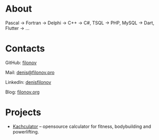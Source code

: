 # About
Pascal → Fortran → Delphi → C++ → C#, TSQL → PHP, MySQL → Dart, Flutter → ...

# Contacts
GitHub: [filonov](https://github.com/filonov)

Mail: [denis@filonov.pro](mailto:denis@filonov.pro)

LinkedIn: [denisfilonov](https://www.linkedin.com/in/denisfilonov/)

Blog: [filonov.org](https://filonov.org)

# Projects

- [Kachculator](https://filonov.pro/kachculator/) – opensource calculator for fitness, bodybuilding and powerlifting.